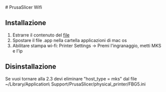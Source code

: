 # PrusaSlicer Wifi

## Installazione

1. Estrarre il contenuto del [file](PrusaSlicer-wifi.zip)
2. Spostare il file .app nella cartella applicazioni di mac os
3. Abilitare stampa wi-fi: Printer Settings -> Premi l'ingranaggio, metti MKS e l'ip


## Disinstallazione

Se vuoi tornare alla 2.3 devi eliminare "host_type = mks" dal file  ~/Library/Application\ Support/PrusaSlicer/physical_printer/FBG5.ini